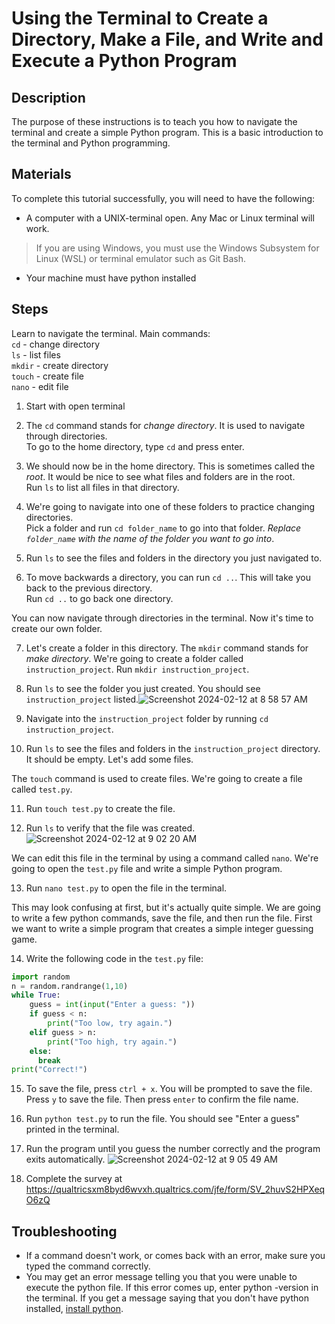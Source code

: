 # Using the Terminal to Create a Directory, Make a File, and Write and Execute a Python Program

## Description
The purpose of these instructions is to teach you how to navigate the terminal and create a simple Python program. This is a basic introduction to the terminal and Python programming.

## Materials
To complete this tutorial successfully, you will need to have the following:  
- A computer with a UNIX-terminal open. Any Mac or Linux terminal will work.
> If you are using Windows, you must use the Windows Subsystem for Linux (WSL) or terminal emulator such as Git Bash.
- Your machine must have python installed

## Steps
    
Learn to navigate the terminal.
Main commands:  
`cd` - change directory  
`ls` - list files  
`mkdir` - create directory  
`touch` - create file  
`nano` - edit file

1. Start with open terminal

2. The `cd` command stands for *change directory*. It is used to navigate through directories.  
To go to the home directory, type `cd` and press enter.

3. We should now be in the home directory. This is sometimes called the *root*. It would be nice to see what files and folders are in the root.  
Run `ls` to list all files in that directory.

4. We're going to navigate into one of these folders to practice changing directories.  
Pick a folder and run `cd folder_name` to go into that folder. *Replace `folder_name` with the name of the folder you want to go into*.

5. Run `ls` to see the files and folders in the directory you just navigated to.

6. To move backwards a directory, you can run `cd ..`. This will take you back to the previous directory.  
Run `cd ..` to go back one directory.

You can now navigate through directories in the terminal. Now it's time to create our own folder.

7. Let's create a folder in this directory. The `mkdir` command stands for *make directory*. We're going to create a folder called `instruction_project`. 
Run `mkdir instruction_project`.


8. Run `ls` to see the folder you just created. You should see `instruction_project` listed.![Screenshot 2024-02-12 at 8 58 57 AM](https://github.com/bradenwagstaff/TechnicalWritingInstructions/assets/156482224/45eb11e2-e945-4308-ac9a-57ef36c5c6c9)


9. Navigate into the `instruction_project` folder by running `cd instruction_project`.

10. Run `ls` to see the files and folders in the `instruction_project` directory. It should be empty. Let's add some files.

The `touch` command is used to create files. We're going to create a file called `test.py`.

11. Run `touch test.py` to create the file.

12. Run `ls` to verify that the file was created.![Screenshot 2024-02-12 at 9 02 20 AM](https://github.com/bradenwagstaff/TechnicalWritingInstructions/assets/156482224/c309cd2a-bc3e-45bc-a15f-88448cfe654b)


We can edit this file in the terminal by using a command called `nano`. We're going to open the `test.py` file and write a simple Python program.

13. Run `nano test.py` to open the file in the terminal.

This may look confusing at first, but it's actually quite simple. We are going to write a few python commands, save the file, and then run the file. First we want to write a simple program that creates a simple integer guessing game.

14. Write the following code in the `test.py` file:
```python
import random
n = random.randrange(1,10)
while True:
    guess = int(input("Enter a guess: "))
    if guess < n:
        print("Too low, try again.")
    elif guess > n:
        print("Too high, try again.")
    else:
      break
print("Correct!")
```

15. To save the file, press `ctrl + x`. You will be prompted to save the file. Press `y` to save the file. Then press `enter` to confirm the file name.

16. Run `python test.py` to run the file. You should see "Enter a guess" printed in the terminal.

17. Run the program until you guess the number correctly and the program exits automatically. ![Screenshot 2024-02-12 at 9 05 49 AM](https://github.com/bradenwagstaff/TechnicalWritingInstructions/assets/156482224/1fb51377-910e-4619-b37a-06e6dd6a06b4)


18. Complete the survey at https://qualtricsxm8byd6wvxh.qualtrics.com/jfe/form/SV_2huvS2HPXeqO6zQ
    
## Troubleshooting

* If a command doesn't work, or comes back with an error, make sure you typed the command correctly.
* You may get an error message telling you that you were unable to execute the python file. If this error comes up, enter python -version in the terminal. If you get a message saying that you don't have python installed, [install python](https://wiki.python.org/moin/BeginnersGuide/Download).

